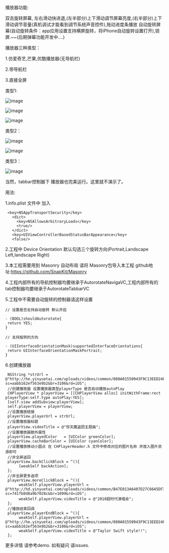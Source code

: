 播放器功能: 

双击旋转屏幕, 左右滑动快进退,(左半部分)上下滑动调节屏幕亮度,(右半部分)上下滑动调节音量(真机调试才能看到调节系统声音控件),拖动进度条播放 自动旋转屏幕(自动旋转条件：app应用设置支持横屏旋转，将iPhone自动旋转设置打开),锁屏.~~(后期弹幕功能开发中....)

播放器三种类型：

1.仿爱奇艺,芒果,优酷播放器(无导航栏)

2.带导航栏

3.直接全屏

类型1:

![image](https://github.com/coopsif/CHPlayer/blob/master/CHPlayer/CHPlayer/gif/noNavigation1.gif)

![image](https://github.com/coopsif/CHPlayer/blob/master/CHPlayer/CHPlayer/gif/noNavigation2.gif)

![image](https://github.com/coopsif/CHPlayer/blob/master/CHPlayer/CHPlayer/gif/noNavigation3.gif)

类型2：

![image](https://github.com/coopsif/CHPlayer/blob/master/CHPlayer/CHPlayer/gif/navigation1.gif)

![image](https://github.com/coopsif/CHPlayer/blob/master/CHPlayer/CHPlayer/gif/navigation2.gif)

类型3：

![image](https://github.com/coopsif/CHPlayer/blob/master/CHPlayer/CHPlayer/gif/fullScreen.gif)

当然，tabbar控制器下 播放器也完美运行。这里就不演示了。

用法:

  1.info.plist 文件中 加入
  
     <key>NSAppTransportSecurity</key>
	   <dict>
		 <key>NSAllowsArbitraryLoads</key>
		 <true/>
	   </dict>
	   <key>UIViewControllerBasedStatusBarAppearance</key>
	   <false/>
	
2.工程中 Device Orientation 默认勾选三个旋转方向(Portrait,Landscape Left,landscape Right)
	
3.本工程需要用到 Masonry 自动布局 请将 Masonry包导入本工程 github地址:https://github.com/SnapKit/Masonry
	
4.工程内部所有的导航控制器均要继承于AutorotateNavigaVC,工程内部所有的tab控制器均要继承于AutorotateTabbarVC
	
5.工程中不需要自动旋转的控制器请这样设置
	
    // 设置是否支持自动旋转 默认开启
  
    - (BOOL)shouldAutorotate{
     return YES;
    }
    
    // 支持旋转的方向

    - (UIInterfaceOrientationMask)supportedInterfaceOrientations{
     return UIInterfaceOrientationMaskPortrait;
    }

  6.创建播放器

     NSString *strUrl = @"http://he.yinyuetai.com/uploads/videos/common/080A01550943F9C13EED24FBF1933A39.flv?sc=aabb162ef563e9b2&br=3106&rd=iOS";
     //创建播放器 设置播放器类型playerType 是否自动播放autoPlay
     CHPlayerView * playerView = [[CHPlayerView alloc] initWithFrame:rect playerType:self.type autoPlay:YES];
     [self.view addSubview:playerView];
     self.playerView = playerView;
     //设置播放链接
     playerView.playerUrl = strUrl;
     //设置播放器标题
     playerView.videoTitle = @"惊天魔盗团主题曲";
     //设置播放器额外属性
     playerView.playedColor   = [UIColor greenColor];
     playerView.cacheBarColor = [UIColor cyanColor];
     //设置播放移动小圆点 在 CHPlayerHeader.h 文件中修改对应的图片名称 并放入图片资源即可
     //非全屏返回
     playerView.backClickBlock = ^(){
          [weakSelf backAction];
     };
     //非全屏更多选项
     playerView.moreClickBlock = ^(){
          weakSelf.playerView.playerUrl = @"http://hd.yinyuetai.com/uploads/videos/common/B47E013A6407D27C66A5DF307657F2B3.flv?sc=741fb0d8a9b7028c&br=1099&rd=iOS";
          weakSelf.playerView.videoTitle = @"2010超时代演唱会";
     };
     //播放结束回调
     playerView.playerEndBlock = ^(){
          weakSelf.playerView.playerUrl = @"http://he.yinyuetai.com/uploads/videos/common/080A01550943F9C13EED24FBF1933A39.flv?sc=aabb162ef563e9b2&br=3106&rd=iOS";
          weakSelf.playerView.videoTitle = @"Taylor Swift style!!";
     };

更多详情 请参考demo.
如有疑问 请issues.
